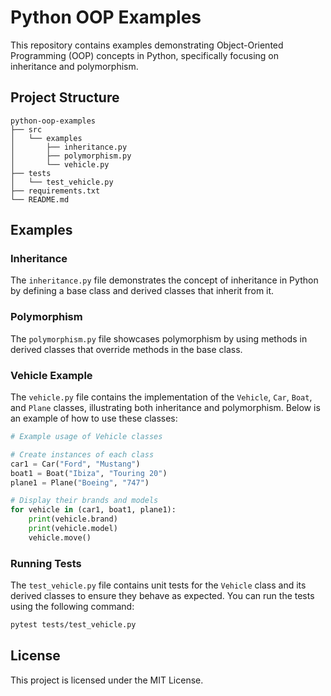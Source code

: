 # Python OOP Examples

This repository contains examples demonstrating Object-Oriented Programming (OOP) concepts in Python, specifically focusing on inheritance and polymorphism. 

## Project Structure

```
python-oop-examples
├── src
│   └── examples
│       ├── inheritance.py
│       ├── polymorphism.py
│       └── vehicle.py
├── tests
│   └── test_vehicle.py
├── requirements.txt
└── README.md
```

## Examples

### Inheritance

The `inheritance.py` file demonstrates the concept of inheritance in Python by defining a base class and derived classes that inherit from it.

### Polymorphism

The `polymorphism.py` file showcases polymorphism by using methods in derived classes that override methods in the base class.

### Vehicle Example

The `vehicle.py` file contains the implementation of the `Vehicle`, `Car`, `Boat`, and `Plane` classes, illustrating both inheritance and polymorphism. Below is an example of how to use these classes:

```python
# Example usage of Vehicle classes

# Create instances of each class
car1 = Car("Ford", "Mustang")
boat1 = Boat("Ibiza", "Touring 20")
plane1 = Plane("Boeing", "747")

# Display their brands and models
for vehicle in (car1, boat1, plane1):
    print(vehicle.brand)
    print(vehicle.model)
    vehicle.move()
```

### Running Tests

The `test_vehicle.py` file contains unit tests for the `Vehicle` class and its derived classes to ensure they behave as expected. You can run the tests using the following command:

```bash
pytest tests/test_vehicle.py
```

## License

This project is licensed under the MIT License.
